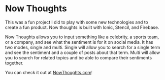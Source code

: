 # Now Thoughts

This was a fun project I did to play with some new technologies and to
create a fun product.  Now thoughts is built with Ionic, Stencil, and Firebase.

Now Thoughts allows you to input something like a celebrity, a sports team,
or a company, and see what the sentiment is for it on social media.  It has
two modes, single and multi.  Single will allow you to search for a single term
and see the sentiment and a couple of posts about that term.  Multi will allow
you to search for related topics and be able to compare their sentiments together.



You can check it out at [NowThoughts.com](https://nowthoughts.com)!
